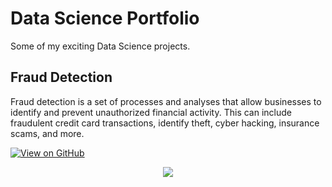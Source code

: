 # Data Science Portfolio

Some of my exciting Data Science projects.

## Fraud Detection

Fraud detection is a set of processes and analyses that allow businesses to identify and prevent unauthorized financial activity. This can include fraudulent credit card transactions, identify theft, cyber hacking, insurance scams, and more.

[![View on GitHub](https://img.shields.io/badge/GitHub-View_on_GitHub-blue?logo=GitHub)](https://github.com/suniljadhav/fraud_detection)

<center><img src="images/fraud_detection.jpg"/></center>



